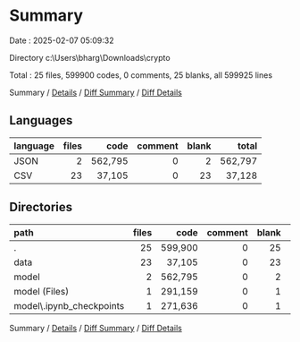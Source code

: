 # Summary

Date : 2025-02-07 05:09:32

Directory c:\\Users\\bharg\\Downloads\\crypto

Total : 25 files,  599900 codes, 0 comments, 25 blanks, all 599925 lines

Summary / [Details](details.md) / [Diff Summary](diff.md) / [Diff Details](diff-details.md)

## Languages
| language | files | code | comment | blank | total |
| :--- | ---: | ---: | ---: | ---: | ---: |
| JSON | 2 | 562,795 | 0 | 2 | 562,797 |
| CSV | 23 | 37,105 | 0 | 23 | 37,128 |

## Directories
| path | files | code | comment | blank | total |
| :--- | ---: | ---: | ---: | ---: | ---: |
| . | 25 | 599,900 | 0 | 25 | 599,925 |
| data | 23 | 37,105 | 0 | 23 | 37,128 |
| model | 2 | 562,795 | 0 | 2 | 562,797 |
| model (Files) | 1 | 291,159 | 0 | 1 | 291,160 |
| model\\.ipynb_checkpoints | 1 | 271,636 | 0 | 1 | 271,637 |

Summary / [Details](details.md) / [Diff Summary](diff.md) / [Diff Details](diff-details.md)